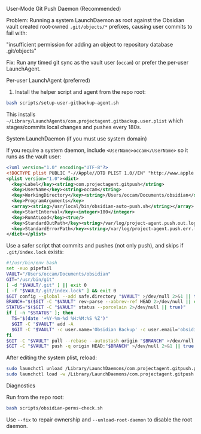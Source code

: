 User-Mode Git Push Daemon (Recommended)

Problem: Running a system LaunchDaemon as root against the Obsidian vault created root‑owned `.git/objects/*` prefixes, causing user commits to fail with:

  "insufficient permission for adding an object to repository database .git/objects"

Fix: Run any timed git sync as the vault user (`occam`) or prefer the per‑user LaunchAgent.

Per‑user LaunchAgent (preferred)

1) Install the helper script and agent from the repo root:

```bash
bash scripts/setup-user-gitbackup-agent.sh
```

This installs `~/Library/LaunchAgents/com.projectagent.gitbackup.user.plist` which stages/commits local changes and pushes every 180s.

System LaunchDaemon (if you must use system domain)

If you require a system daemon, include `<UserName>occam</UserName>` so it runs as the vault user:

```xml
<?xml version="1.0" encoding="UTF-8"?>
<!DOCTYPE plist PUBLIC "-//Apple//DTD PLIST 1.0//EN" "http://www.apple.com/DTDs/PropertyList-1.0.dtd">
<plist version="1.0"><dict>
  <key>Label</key><string>com.projectagent.gitpush</string>
  <key>UserName</key><string>occam</string>
  <key>WorkingDirectory</key><string>/Users/occam/Documents/obsidian</string>
  <key>ProgramArguments</key>
  <array><string>/usr/local/bin/obsidian-auto-push.sh</string></array>
  <key>StartInterval</key><integer>180</integer>
  <key>RunAtLoad</key><true/>
  <key>StandardOutPath</key><string>/var/log/project-agent.push.out.log</string>
  <key>StandardErrorPath</key><string>/var/log/project-agent.push.err.log</string>
</dict></plist>
```

Use a safer script that commits and pushes (not only push), and skips if `.git/index.lock` exists:

```bash
#!/usr/bin/env bash
set -euo pipefail
VAULT="/Users/occam/Documents/obsidian"
GIT="/usr/bin/git"
[ -d "$VAULT/.git" ] || exit 0
[ -f "$VAULT/.git/index.lock" ] && exit 0
$GIT config --global --add safe.directory "$VAULT" >/dev/null 2>&1 || true
BRANCH="$($GIT -C "$VAULT" rev-parse --abbrev-ref HEAD 2>/dev/null || echo main)"
STATUS="$($GIT -C "$VAULT" status --porcelain 2>/dev/null || true)"
if [ -n "$STATUS" ]; then
  TS="$(date '+%Y-%m-%d %H:%M:%S %Z')"
  $GIT -C "$VAULT" add -A
  $GIT -C "$VAULT" -c user.name='Obsidian Backup' -c user.email='obsidian@local' commit -m "vault backup: ${TS}" || true
fi
$GIT -C "$VAULT" pull --rebase --autostash origin "$BRANCH" >/dev/null 2>&1 || true
$GIT -C "$VAULT" push -q origin HEAD:"$BRANCH" >/dev/null 2>&1 || true
```

After editing the system plist, reload:

```bash
sudo launchctl unload /Library/LaunchDaemons/com.projectagent.gitpush.plist
sudo launchctl load -w /Library/LaunchDaemons/com.projectagent.gitpush.plist
```

Diagnostics

Run from the repo root:

```bash
bash scripts/obsidian-perms-check.sh
```

Use `--fix` to repair ownership and `--unload-root-daemon` to disable the root daemon.

